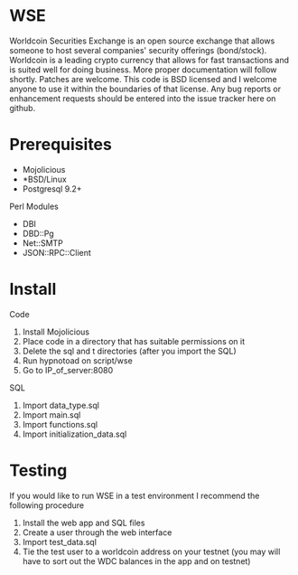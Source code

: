 WSE
===

Worldcoin Securities Exchange is an open source exchange that allows someone to host several companies' security offerings (bond/stock).  Worldcoin is a leading crypto currency that allows for fast transactions and is suited well for doing business.  More proper documentation will follow shortly.  Patches are welcome.  This code is BSD licensed and I welcome anyone to use it within the boundaries of that license.  Any bug reports or enhancement requests should be entered into the issue tracker here on github.

Prerequisites
===

- Mojolicious
- *BSD/Linux
- Postgresql 9.2+

Perl Modules

- DBI
- DBD::Pg
- Net::SMTP
- JSON::RPC::Client

Install
===

Code

1. Install Mojolicious
2. Place code in a directory that has suitable permissions on it
3. Delete the sql and t directories (after you import the SQL)
4. Run hypnotoad on script/wse
5. Go to IP_of_server:8080

SQL

1. Import data_type.sql
2. Import main.sql
3. Import functions.sql
4. Import initialization_data.sql

Testing
===

If you would like to run WSE in a test environment I recommend the following procedure

1. Install the web app and SQL files
2. Create a user through the web interface
3. Import test_data.sql
4. Tie the test user to a worldcoin address on your testnet (you may will have to sort out the WDC balances in the app and on testnet)
